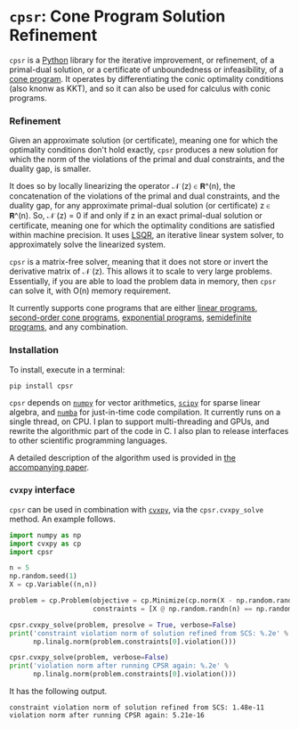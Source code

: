 # `cpsr`: Cone Program Solution Refinement

`cpsr` is a [Python](https://www.python.org) library 
for the iterative improvement, or refinement,
of a primal-dual solution,
or a certificate of unboundedness or infeasibility,
of a [cone program](https://en.wikipedia.org/wiki/Conic_optimization). 
It operates by differentiating the conic optimality conditions (also knonw as KKT),
and so it can also be used for calculus with conic programs.

### Refinement

Given an approximate solution (or certificate), 
meaning one for which the optimality 
conditions don't hold exactly, 
`cpsr` produces a new solution for which 
the norm of the violations of the primal and dual constraints, 
and the duality gap, is smaller. 

It does so by locally linearizing
the operator 𝒩 (z) ∈ 𝗥^(n), 
the concatenation of the violations of the 
primal and dual constraints, and the duality gap,
for any approximate primal-dual solution (or certificate) z ∈ 𝗥^(n).
So, 𝒩 (z) = 0 if and only if z in an exact primal-dual solution
or certificate, meaning one for which the optimality conditions
are satisfied within machine precision. 
It uses [LSQR](http://web.stanford.edu/group/SOL/software/lsqr/),
an iterative linear system solver, to approximately solve the linearized system.

`cpsr` is a matrix-free solver, meaning that it does not store or
invert the derivative matrix of 𝒩 (z). This allows it to scale
to very large problems. Essentially, if you are able to load the problem
data in memory, then `cpsr` can solve it, with O(n) memory requirement.

It currently supports cone programs that are
either 
[linear programs](https://en.wikipedia.org/wiki/Linear_programming),
[second-order cone programs](https://en.wikipedia.org/wiki/Second-order_cone_programming), 
[exponential programs](https://yalmip.github.io/tutorial/exponentialcone/), 
[semidefinite programs](https://en.wikipedia.org/wiki/Semidefinite_programming),
and any combination. 

### Installation
To install, execute in a terminal:

```
pip install cpsr
```

`cpsr` depends on [`numpy`](http://www.numpy.org) for vector arithmetics, 
[`scipy`](https://www.scipy.org) for sparse linear algebra,
and [`numba`](https://numba.pydata.org) for just-in-time code compilation.
It currently runs on a single thread, on CPU. I plan to support 
multi-threading and GPUs, 
and rewrite the algorithmic part of the code in C. I also plan to
release interfaces to other scientific programming languages.

A detailed description of the algorithm used is provided
in [the accompanying paper](http://stanford.edu/~boyd/papers/cone_prog_refine.html).

### `cvxpy` interface

`cpsr` can be used in combination with [`cvxpy`](https://www.cvxpy.org),
via the `cpsr.cvxpy_solve` method. An example follows.

```python
import numpy as np
import cvxpy as cp
import cpsr

n = 5
np.random.seed(1)
X = cp.Variable((n,n))

problem = cp.Problem(objective = cp.Minimize(cp.norm(X - np.random.randn(n, n))), 
                     constraints = [X @ np.random.randn(n) == np.random.randn(n)])

cpsr.cvxpy_solve(problem, presolve = True, verbose=False)
print('constraint violation norm of solution refined from SCS: %.2e' % 
      np.linalg.norm(problem.constraints[0].violation()))

cpsr.cvxpy_solve(problem, verbose=False)
print('violation norm after running CPSR again: %.2e' % 
      np.linalg.norm(problem.constraints[0].violation()))
```

It has the following output.

```
constraint violation norm of solution refined from SCS: 1.48e-11
violation norm after running CPSR again: 5.21e-16
```
